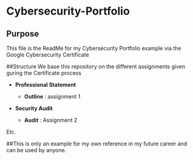 # Cybersecurity-Portfolio

## Purpose
This file is the ReadMe for my Cybersecurity Portfolio example via the Google Cybersecurity Certificate

##Structure
We base this repository on the different assignments given guring the Certificate process

- **Professional Statement**
    - **Outline** : assignment 1
 
- **Security Audit**
    - **Audit** : Assignment 2
 
Etc.

##This is only an example for my own reference in my future career and can be used by anyone.

